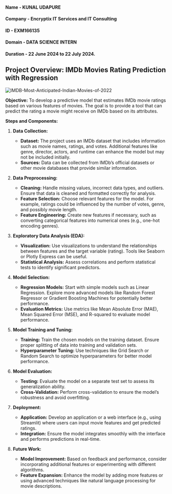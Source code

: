 #### Name - KUNAL UDAPURE
#### Company - Encryptix IT Services and IT Consulting
#### ID - EXM166135
#### Domain - DATA SCIENCE INTERN
#### Duration - 22 June 2024 to 22 July 2024.

## Project Overview: IMDb Movies Rating Prediction with Regression
![IMDB-Most-Anticipated-Indian-Movies-of-2022](https://github.com/user-attachments/assets/a9bcd1bf-1fce-4df6-901c-0767211ee0b4)


**Objective:**
To develop a predictive model that estimates IMDb movie ratings based on various features of movies. The goal is to provide a tool that can predict the rating a movie might receive on IMDb based on its attributes.

**Steps and Components:**

1. **Data Collection:**
   - **Dataset:** The project uses an IMDb dataset that includes information such as movie names, ratings, and votes. Additional features like genre, director, actors, and runtime can enhance the model but may not be included initially.
   - **Sources:** Data can be collected from IMDb’s official datasets or other movie databases that provide similar information.

2. **Data Preprocessing:**
   - **Cleaning:** Handle missing values, incorrect data types, and outliers. Ensure that data is cleaned and formatted correctly for analysis.
   - **Feature Selection:** Choose relevant features for the model. For example, ratings could be influenced by the number of votes, genre, and possibly movie length.
   - **Feature Engineering:** Create new features if necessary, such as converting categorical features into numerical ones (e.g., one-hot encoding genres).

3. **Exploratory Data Analysis (EDA):**
   - **Visualization:** Use visualizations to understand the relationships between features and the target variable (rating). Tools like Seaborn or Plotly Express can be useful.
   - **Statistical Analysis:** Assess correlations and perform statistical tests to identify significant predictors.

4. **Model Selection:**
   - **Regression Models:** Start with simple models such as Linear Regression. Explore more advanced models like Random Forest Regressor or Gradient Boosting Machines for potentially better performance.
   - **Evaluation Metrics:** Use metrics like Mean Absolute Error (MAE), Mean Squared Error (MSE), and R-squared to evaluate model performance.

5. **Model Training and Tuning:**
   - **Training:** Train the chosen models on the training dataset. Ensure proper splitting of data into training and validation sets.
   - **Hyperparameter Tuning:** Use techniques like Grid Search or Random Search to optimize hyperparameters for better model performance.

6. **Model Evaluation:**
   - **Testing:** Evaluate the model on a separate test set to assess its generalization ability.
   - **Cross-Validation:** Perform cross-validation to ensure the model’s robustness and avoid overfitting.

7. **Deployment:**
   - **Application:** Develop an application or a web interface (e.g., using Streamlit) where users can input movie features and get predicted ratings.
   - **Integration:** Ensure the model integrates smoothly with the interface and performs predictions in real-time.


9. **Future Work:**
   - **Model Improvement:** Based on feedback and performance, consider incorporating additional features or experimenting with different algorithms.
   - **Feature Expansion:** Enhance the model by adding more features or using advanced techniques like natural language processing for movie descriptions.
